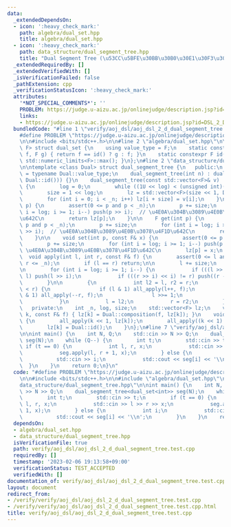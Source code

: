 ```yaml
---
data:
  _extendedDependsOn:
  - icon: ':heavy_check_mark:'
    path: algebra/dual_set.hpp
    title: algebra/dual_set.hpp
  - icon: ':heavy_check_mark:'
    path: data_structure/dual_segment_tree.hpp
    title: "Dual Segment Tree (\u53CC\u5BFE\u30BB\u30B0\u30E1\u30F3\u30C8\u6728)"
  _extendedRequiredBy: []
  _extendedVerifiedWith: []
  _isVerificationFailed: false
  _pathExtension: cpp
  _verificationStatusIcon: ':heavy_check_mark:'
  attributes:
    '*NOT_SPECIAL_COMMENTS*': ''
    PROBLEM: https://judge.u-aizu.ac.jp/onlinejudge/description.jsp?id=DSL_2_D
    links:
    - https://judge.u-aizu.ac.jp/onlinejudge/description.jsp?id=DSL_2_D
  bundledCode: "#line 1 \"verify/aoj_dsl/aoj_dsl_2_d_dual_segment_tree.test.cpp\"\n\
    #define PROBLEM \"https://judge.u-aizu.ac.jp/onlinejudge/description.jsp?id=DSL_2_D\"\
    \n\n#include <bits/stdc++.h>\n\n#line 2 \"algebra/dual_set.hpp\"\n\ntemplate <class\
    \ F> struct dual_set {\n    using value_type = F;\n    static constexpr F composition(F\
    \ f, F g) { return f == id() ? g : f; }\n    static constexpr F id() { return\
    \ std::numeric_limits<F>::max(); }\n};\n#line 2 \"data_structure/dual_segment_tree.hpp\"\
    \n\ntemplate <class Dual> struct dual_segment_tree {\n   public:\n    using F\
    \ = typename Dual::value_type;\n    dual_segment_tree(int n) : dual_segment_tree(std::vector<F>(n,\
    \ Dual::id())) {}\n    dual_segment_tree(const std::vector<F>& v) : _n((int)v.size())\
    \ {\n        log = 0;\n        while ((1U << log) < (unsigned int)(_n)) log++;\n\
    \        size = 1 << log;\n        lz = std::vector<F>(size << 1, Dual::id());\n\
    \        for (int i = 0; i < _n; i++) lz[i + size] = v[i];\n    }\n\n    F operator[](int\
    \ p) {\n        assert(0 <= p and p < _n);\n        p += size;\n        for (int\
    \ i = log; i >= 1; i--) push(p >> i);  // \u4E0A\u304B\u3089\u4E0B\u3078\u4F1D\
    \u642C\n        return lz[p];\n    }\n\n    F get(int p) {\n        assert(0 <=\
    \ p and p < _n);\n        p += size;\n        for (int i = log; i >= 1; i--) push(p\
    \ >> i);  // \u4E0A\u304B\u3089\u4E0B\u3078\u4F1D\u642C\n        return lz[p];\n\
    \    }\n\n    void set(int p, const F& x) {\n        assert(0 <= p and p < _n);\n\
    \        p += size;\n        for (int i = log; i >= 1; i--) push(p >> i);  //\
    \ \u4E0A\u304B\u3089\u4E0B\u3078\u4F1D\u642C\n        lz[p] = x;\n    }\n\n  \
    \  void apply(int l, int r, const F& f) {\n        assert(0 <= l and l <= r and\
    \ r <= _n);\n        if (l == r) return;\n\n        l += size;\n        r += size;\n\
    \n        for (int i = log; i >= 1; i--) {\n            if (((l >> i) << i) !=\
    \ l) push(l >> i);\n            if (((r >> i) << i) != r) push((r - 1) >> i);\n\
    \        }\n\n        {\n            int l2 = l, r2 = r;\n            while (l\
    \ < r) {\n                if (l & 1) all_apply(l++, f);\n                if (r\
    \ & 1) all_apply(--r, f);\n                l >>= 1;\n                r >>= 1;\n\
    \            }\n            l = l2;\n            r = r2;\n        }\n    }\n\n\
    \   private:\n    int _n, log, size;\n    std::vector<F> lz;\n    void all_apply(int\
    \ k, const F& f) { lz[k] = Dual::composition(f, lz[k]); }\n    void push(int k)\
    \ {\n        all_apply(k << 1, lz[k]);\n        all_apply((k << 1) | 1, lz[k]);\n\
    \        lz[k] = Dual::id();\n    }\n};\n#line 7 \"verify/aoj_dsl/aoj_dsl_2_d_dual_segment_tree.test.cpp\"\
    \n\nint main() {\n    int N, Q;\n    std::cin >> N >> Q;\n    dual_segment_tree<dual_set<int>>\
    \ seg(N);\n    while (Q--) {\n        int t;\n        std::cin >> t;\n       \
    \ if (t == 0) {\n            int l, r, x;\n            std::cin >> l >> r >> x;\n\
    \            seg.apply(l, r + 1, x);\n        } else {\n            int i;\n \
    \           std::cin >> i;\n            std::cout << seg[i] << '\\n';\n      \
    \  }\n    }\n    return 0;\n}\n"
  code: "#define PROBLEM \"https://judge.u-aizu.ac.jp/onlinejudge/description.jsp?id=DSL_2_D\"\
    \n\n#include <bits/stdc++.h>\n\n#include \"algebra/dual_set.hpp\"\n#include \"\
    data_structure/dual_segment_tree.hpp\"\n\nint main() {\n    int N, Q;\n    std::cin\
    \ >> N >> Q;\n    dual_segment_tree<dual_set<int>> seg(N);\n    while (Q--) {\n\
    \        int t;\n        std::cin >> t;\n        if (t == 0) {\n            int\
    \ l, r, x;\n            std::cin >> l >> r >> x;\n            seg.apply(l, r +\
    \ 1, x);\n        } else {\n            int i;\n            std::cin >> i;\n \
    \           std::cout << seg[i] << '\\n';\n        }\n    }\n    return 0;\n}\n"
  dependsOn:
  - algebra/dual_set.hpp
  - data_structure/dual_segment_tree.hpp
  isVerificationFile: true
  path: verify/aoj_dsl/aoj_dsl_2_d_dual_segment_tree.test.cpp
  requiredBy: []
  timestamp: '2023-02-06 19:13:58+09:00'
  verificationStatus: TEST_ACCEPTED
  verifiedWith: []
documentation_of: verify/aoj_dsl/aoj_dsl_2_d_dual_segment_tree.test.cpp
layout: document
redirect_from:
- /verify/verify/aoj_dsl/aoj_dsl_2_d_dual_segment_tree.test.cpp
- /verify/verify/aoj_dsl/aoj_dsl_2_d_dual_segment_tree.test.cpp.html
title: verify/aoj_dsl/aoj_dsl_2_d_dual_segment_tree.test.cpp
---
```

